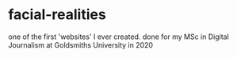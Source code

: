 # facial-realities
one of the first 'websites' I ever created. done for my MSc in Digital Journalism at Goldsmiths University in 2020
